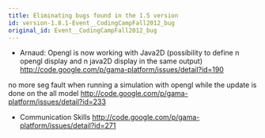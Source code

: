 ```yaml
---
title: Eliminating bugs found in the 1.5 version
id: version-1.8.1-Event__CodingCampFall2012_bug
original_id: Event__CodingCampFall2012_bug
---
```





  * Arnaud: Opengl is now working with Java2D (possibility to define n opengl display and n java2D display in the same output)
http://code.google.com/p/gama-platform/issues/detail?id=190

no more seg fault when running a simulation with opengl while the update is done on the all model
http://code.google.com/p/gama-platform/issues/detail?id=233

  * Communication Skills http://code.google.com/p/gama-platform/issues/detail?id=271
